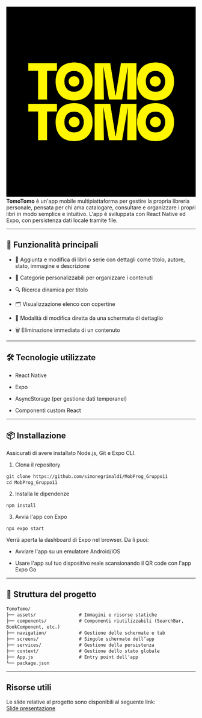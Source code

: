 ![immagine](assets/icon.png)
**TomoTomo** è un'app mobile multipiattaforma per gestire la propria libreria personale, pensata per chi ama catalogare, consultare e organizzare i propri libri in modo semplice e intuitivo.
L'app è sviluppata con React Native ed Expo, con persistenza dati locale tramite file.
***
## 🚀 Funzionalità principali

* 📖 Aggiunta e modifica di libri o serie con dettagli come titolo, autore, stato, immagine e descrizione

* 📂 Categorie personalizzabili per organizzare i contenuti

* 🔍 Ricerca dinamica per titolo

* 🗂️ Visualizzazione elenco con copertine

* 📝 Modalità di modifica diretta da una schermata di dettaglio

* 🗑️ Eliminazione immediata di un contenuto
***
## 🛠️ Tecnologie utilizzate

* React Native

* Expo

* AsyncStorage (per gestione dati temporanei)

* Componenti custom React
***
## 📦 Installazione
Assicurati di avere installato Node.js, Git e Expo CLI.

1. Clona il repository
```
git clone https://github.com/simonegrimaldi/MobProg_Gruppo11
cd MobProg_Gruppo11
```
2. Installa le dipendenze
```
npm install
```
3. Avvia l'app con Expo
```
npx expo start
```
Verrà aperta la dashboard di Expo nel browser. Da lì puoi:

* Avviare l'app su un emulatore Android/iOS

* Usare l'app sul tuo dispositivo reale scansionando il QR code con l'app Expo Go
***
## 📁 Struttura del progetto
```
TomoTomo/
├── assets/                # Immagini e risorse statiche
├── components/            # Componenti riutilizzabili (SearchBar, BookComponent, etc.)
├── navigation/            # Gestione delle schermate e tab
├── screens/               # Singole schermate dell’app
├── services/              # Gestione della persistenza
├── context/               # Gestione dello stato globale
├── App.js                 # Entry point dell'app
└── package.json
```
***
## Risorse utili

Le slide relative al progetto sono disponibili al seguente link:  
[Slide presentazione](https://www.canva.com/design/DAGozyd1J9c/bqgY5MEndkDn-pq7Ilj5iw/view?utm_content=DAGozyd1J9c&utm_campaign=designshare&utm_medium=link2&utm_source=uniquelinks&utlId=h6d82040a00)

